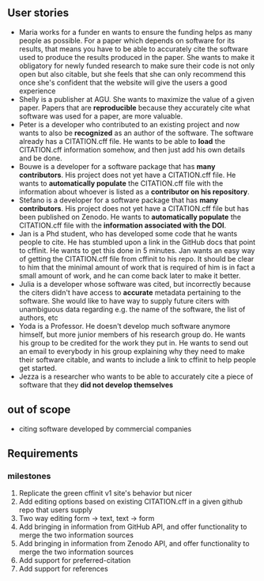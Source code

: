 ## User stories

- Maria works for a funder en wants to ensure the funding helps as many people as possible. For a paper which depends on software for its results, that means you have to be able to accurately cite the software used to produce the results produced in the paper. She wants to make it obligatory for newly funded research to make sure their code is not only open but also citable, but she feels that she can only recommend this once she's confident that the website will give the users a good experience
- Shelly is a publisher at AGU. She wants to maximize the value of a given paper. Papers that are **reproducible** because they accurately cite what software was used for a paper, are more valuable.
- Peter is a developer who contributed to an existing project and now wants to also be **recognized** as an author of the software. The software already has a CITATION.cff file. He wants to be able to **load** the CITATION.cff information somehow, and then just add his own details and be done.
- Bouwe is a developer for a software package that has **many contributors**. His project does not yet have a CITATION.cff file. He wants to **automatically populate** the CITATION.cff file with the information about whoever is listed as a **contributor on his repository**.
- Stefano is a developer for a software package that has **many contributors**. His project does not yet have a CITATION.cff file but has been published on Zenodo. He wants to **automatically populate** the CITATION.cff file with the **information associated with the DOI**.
- Jan is a Phd student, who has developed some code that he wants people to cite. He has stumbled upon a link in the GitHub docs that point to cffinit. He wants to get this done in 5 minutes. Jan wants an easy way of getting the CITATION.cff file from cffinit to his repo. It should be clear to him that the minimal amount of work that is required of him is in fact a small amount of work, and he can come back later to make it better.
- Julia is a developer whose software was cited, but incorrectly because the citers didn't have access to **accurate** metadata pertaining to the software. She would like to have way to supply future citers with unambiguous data regarding e.g. the name of the software, the list of authors, etc
- Yoda is a Professor. He doesn't develop much software anymore himself, but more junior members of his research group do. He wants his group to be credited for the work they put in. He wants to send out an email to everybody in his group explaining why they need to make their software citable, and wants to include a link to cffinit to help people get started.
- Jezza is a researcher who wants to be able to accurately cite a piece of software that they **did not develop themselves**


## out of scope

- citing software developed by commercial companies


## Requirements

### milestones

1. Replicate the green cffinit v1 site's behavior but nicer
1. Add editing options based on existing CITATION.cff in a given github repo that users supply
2. Two way editing form -> text, text -> form
3. Add bringing in information from GitHub API, and offer functionality to merge the two information sources
4. Add bringing in information from Zenodo API, and offer functionality to merge the two information sources
5. Add support for preferred-citation
6. Add support for references





